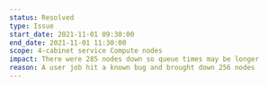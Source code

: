 ```yaml
---
status: Resolved
type: Issue
start_date: 2021-11-01 09:30:00
end_date: 2021-11-01 11:30:00
scope: 4-cabinet service Compute nodes
impact: There were 285 nodes down so queue times may be longer
reason: A user job hit a known bug and brought down 256 nodes
---
```

